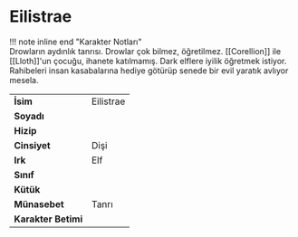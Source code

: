 # Eilistrae   
  
!!! note inline end "Karakter Notları"  
	Drowların aydınlık tanrısı. Drowlar çok bilmez, öğretilmez. [[Corellion]] ile [[Lloth]]'un çocuğu, ihanete katılmamış. Dark elflere iyilik öğretmek istiyor. Rahibeleri insan kasabalarına hediye götürüp senede bir evil yaratık avlıyor mesela.     
  
|  |  |  
|---|---|  
| **İsim** | Eilistrae |  
| **Soyadı** |  |  
| **Hizip** |  |  
| **Cinsiyet** | Dişi |  
| **Irk** | Elf |  
| **Sınıf** |  |  
| **Kütük** |  |  
| **Münasebet** | Tanrı |  
| **Karakter Betimi** |  |  
  
  
